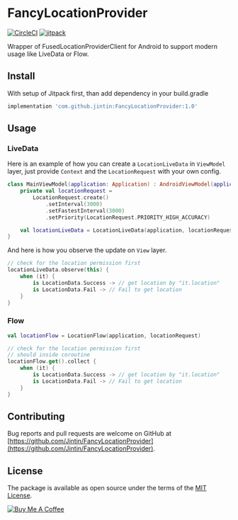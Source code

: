 # FancyLocationProvider

[![CircleCI](https://circleci.com/gh/Jintin/FancyLocationProvider.svg?style=shield)](https://circleci.com/gh/Jintin/FancyLocationProvider)
[![jitpack](https://jitpack.io/v/Jintin/FancyLocationProvider.svg)](https://jitpack.io/#Jintin/FancyLocationProvider)

Wrapper of FusedLocationProviderClient for Android to support modern usage like LiveData or Flow.

## Install

With setup of Jitpack first, than add dependency in your build.gradle
```groovy
implementation 'com.github.jintin:FancyLocationProvider:1.0'
```

## Usage

### LiveData
Here is an example of how you can create a `LocationLiveData` in `ViewModel` layer, just provide `Context` and the `LocationRequest` with your own config.
```kotlin
class MainViewModel(application: Application) : AndroidViewModel(application) {
    private val locationRequest =
        LocationRequest.create()
            .setInterval(3000)
            .setFastestInterval(3000)
            .setPriority(LocationRequest.PRIORITY_HIGH_ACCURACY)

    val locationLiveData = LocationLiveData(application, locationRequest)
}
```
And here is how you observe the update on `View` layer.
```kotlin
// check for the location permission first
locationLiveData.observe(this) {
    when (it) {
        is LocationData.Success -> // get location by "it.location"
        is LocationData.Fail -> // Fail to get location
    }
}

```

### Flow

```kotlin
val locationFlow = LocationFlow(application, locationRequest)

// check for the location permission first
// should inside coroutine
locationFlow.get().collect {
    when (it) {
        is LocationData.Success -> // get location by "it.location"
        is LocationData.Fail -> // Fail to get location
    }
}

```

## Contributing
Bug reports and pull requests are welcome on GitHub at [https://github.com/Jintin/FancyLocationProvider](https://github.com/Jintin/FancyLocationProvider).

## License
The package is available as open source under the terms of the [MIT License](http://opensource.org/licenses/MIT).

[![Buy Me A Coffee](https://www.buymeacoffee.com/assets/img/custom_images/orange_img.png)](https://www.buymeacoffee.com/jintin)
